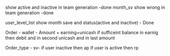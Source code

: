 show active and inactive in team generation -done
month_sv show wrong in team generation -done

user_level_list
show month save and status(active and inactive) - Done

Order - 
wallet  - Amount + earning+unicash
if sufficeint balance in earnig then debit
and in second unicash and in last amount


Order_type - sv- if user inactive then ap
if user is active then rp